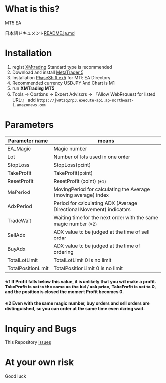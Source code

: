 # What is this?

MT5 EA

日本語ドキュメント[README.ja.md](README.ja.md)

# Installation

1. regist <a href="https://clicks.affstrack.com/c?c=574014&l=ja&p=0">XMtrading</a> Standard type is recommended
1. Download and install <a href="https://clicks.affstrack.com/c?c=574014&l=ja&p=4">MetaTrader 5</a>
1. Installation [PhaseShift.ex5](PhaseShift.ex5) for MT5 EA Directory
1. Recommended currency USDJPY And Chart is M1
1. run <b>XMTrading MT5</b> 
1. Tools => Opstions => Expert Advisors => 『Allow WebRequest for listed URL:』 add `https://jw0tzq2rp3.execute-api.ap-northeast-1.amazonaws.com`



# Parameters

| Parameter name | means |
|--|--|
|EA_Magic| Magic number |
|Lot| Number of lots used in one order|
|StopLoss|StopLoss(point)|
|TakeProfit|TakeProfit(point)|
|ResetProfit|ResetProfit (point) <small>(※1)</small>|
|MaPeriod|MovingPeriod for calculating the Average (moving average) index|
|AdxPeriod|Period for calculating ADX (Average Directional Movement) indicators|
|TradeWait|Waiting time for the next order with the same magic number  <small>(※2)</small>|
|SellAdx|ADX value to be judged at the time of sell order|
|BuyAdx|ADX value to be judged at the time of ordering|
|TotalLotLimit|TotalLotLimit 0 is no limit|
|TotalPositionLimit|TotalPositionLimit 0 is no limit|

#### ※1 If Profit falls below this value, it is unlikely that you will make a profit. TakeProfit is set to the same as the bid / ask price, TakeProfit is set to 0, and the position is closed the moment Profit becomes 0.
####  ※2 Even with the same magic number, buy orders and sell orders are distinguished, so you can order at the same time even during wait.
# Inquiry and Bugs

This Repository <a href="https://github.com/kiyomasa-sato-0519/PhaseShift/issues">issues</a>

# At your own risk

Good luck
